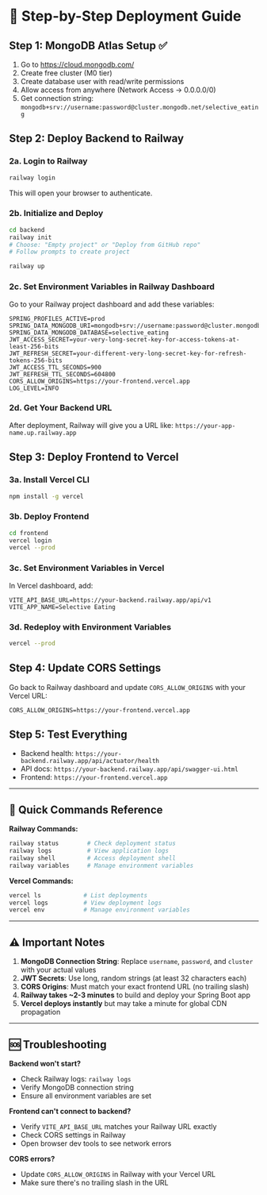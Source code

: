 # 🚀 Step-by-Step Deployment Guide

## Step 1: MongoDB Atlas Setup ✅
1. Go to https://cloud.mongodb.com/
2. Create free cluster (M0 tier)
3. Create database user with read/write permissions
4. Allow access from anywhere (Network Access → 0.0.0.0/0)
5. Get connection string: `mongodb+srv://username:password@cluster.mongodb.net/selective_eating`

## Step 2: Deploy Backend to Railway

### 2a. Login to Railway
```bash
railway login
```
This will open your browser to authenticate.

### 2b. Initialize and Deploy
```bash
cd backend
railway init
# Choose: "Empty project" or "Deploy from GitHub repo"
# Follow prompts to create project

railway up
```

### 2c. Set Environment Variables in Railway Dashboard
Go to your Railway project dashboard and add these variables:

```
SPRING_PROFILES_ACTIVE=prod
SPRING_DATA_MONGODB_URI=mongodb+srv://username:password@cluster.mongodb.net/selective_eating
SPRING_DATA_MONGODB_DATABASE=selective_eating
JWT_ACCESS_SECRET=your-very-long-secret-key-for-access-tokens-at-least-256-bits
JWT_REFRESH_SECRET=your-different-very-long-secret-key-for-refresh-tokens-256-bits
JWT_ACCESS_TTL_SECONDS=900
JWT_REFRESH_TTL_SECONDS=604800
CORS_ALLOW_ORIGINS=https://your-frontend.vercel.app
LOG_LEVEL=INFO
```

### 2d. Get Your Backend URL
After deployment, Railway will give you a URL like: `https://your-app-name.up.railway.app`

## Step 3: Deploy Frontend to Vercel

### 3a. Install Vercel CLI
```bash
npm install -g vercel
```

### 3b. Deploy Frontend
```bash
cd frontend
vercel login
vercel --prod
```

### 3c. Set Environment Variables in Vercel
In Vercel dashboard, add:
```
VITE_API_BASE_URL=https://your-backend.railway.app/api/v1
VITE_APP_NAME=Selective Eating
```

### 3d. Redeploy with Environment Variables
```bash
vercel --prod
```

## Step 4: Update CORS Settings

Go back to Railway dashboard and update `CORS_ALLOW_ORIGINS` with your Vercel URL:
```
CORS_ALLOW_ORIGINS=https://your-frontend.vercel.app
```

## Step 5: Test Everything

- Backend health: `https://your-backend.railway.app/api/actuator/health`
- API docs: `https://your-backend.railway.app/api/swagger-ui.html`  
- Frontend: `https://your-frontend.vercel.app`

---

## 🔧 Quick Commands Reference

**Railway Commands:**
```bash
railway status        # Check deployment status
railway logs          # View application logs  
railway shell         # Access deployment shell
railway variables     # Manage environment variables
```

**Vercel Commands:**
```bash
vercel ls            # List deployments
vercel logs          # View deployment logs
vercel env           # Manage environment variables
```

---

## ⚠️ Important Notes

1. **MongoDB Connection String**: Replace `username`, `password`, and `cluster` with your actual values
2. **JWT Secrets**: Use long, random strings (at least 32 characters each)
3. **CORS Origins**: Must match your exact frontend URL (no trailing slash)
4. **Railway takes ~2-3 minutes** to build and deploy your Spring Boot app
5. **Vercel deploys instantly** but may take a minute for global CDN propagation

---

## 🆘 Troubleshooting

**Backend won't start?**
- Check Railway logs: `railway logs`
- Verify MongoDB connection string
- Ensure all environment variables are set

**Frontend can't connect to backend?**
- Verify `VITE_API_BASE_URL` matches your Railway URL exactly
- Check CORS settings in Railway
- Open browser dev tools to see network errors

**CORS errors?**
- Update `CORS_ALLOW_ORIGINS` in Railway with your Vercel URL
- Make sure there's no trailing slash in the URL
